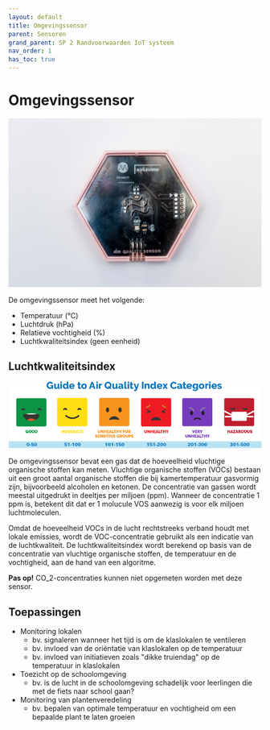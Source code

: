 ```yaml
---
layout: default
title: Omgevingssensor
parent: Sensoren
grand_parent: SP 2 Randvoorwaarden IoT systeem
nav_order: 1
has_toc: true
---
```


# Omgevingssensor

![](./../../assets/images/environmental-sensor.jpg)

De omgevingssensor meet het volgende:
- Temperatuur (&deg;C)
- Luchtdruk (hPa)
- Relatieve vochtigheid (%)
- Luchtkwaliteitsindex (geen eenheid)

## Luchtkwaliteitsindex
![](./../../assets/images/air-quality-index.png)

De omgevingssensor bevat een gas dat de hoeveelheid vluchtige organische stoffen kan meten. Vluchtige organische stoffen (VOCs) bestaan uit een groot aantal organische stoffen die bij kamertemperatuur gasvormig zijn, bijvoorbeeld alcoholen en ketonen.
De concentratie van gassen wordt meestal uitgedrukt in deeltjes per miljoen (ppm). Wanneer de concentratie 1 ppm is, betekent dit dat er 1 molucule VOS aanwezig is voor elk miljoen luchtmoleculen.

Omdat de hoeveelheid VOCs in de lucht rechtstreeks verband houdt met lokale emissies, wordt de VOC-concentratie gebruikt als een indicatie van de luchtkwaliteit. 
De luchtkwaliteitsindex wordt berekend op basis van de concentratie van vluchtige organische stoffen, de temperatuur en de vochtigheid, aan de hand van een algoritme.

__Pas op!__ CO_2-concentraties kunnen niet opgemeten worden met deze sensor.

## Toepassingen
- Monitoring lokalen
	* bv. signaleren wanneer het tijd is om de klaslokalen te ventileren
	* bv. invloed van de oriëntatie van klaslokalen op de temperatuur
	* bv. invloed van initiatieven zoals "dikke truiendag" op de temperatuur in klaslokalen
- Toezicht op de schoolomgeving
	* bv. is de lucht in de schoolomgeving schadelijk voor leerlingen die met de fiets naar school gaan?
- Monitoring van plantenveredeling
	* bv. bepalen van optimale temperatuur en vochtigheid om een bepaalde plant te laten groeien